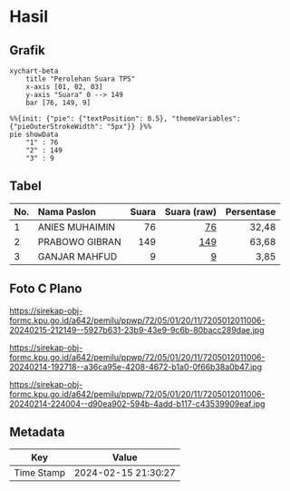# Hasil

## Grafik

```mermaid
xychart-beta
    title "Perolehan Suara TPS"
    x-axis [01, 02, 03]
    y-axis "Suara" 0 --> 149
    bar [76, 149, 9]
```

```mermaid
%%{init: {"pie": {"textPosition": 0.5}, "themeVariables": {"pieOuterStrokeWidth": "5px"}} }%%
pie showData
    "1" : 76
    "2" : 149
    "3" : 9
```

## Tabel

| No. | Nama Paslon    | Suara | Suara (raw) | Persentase |
|:--- |:-------------- | -----:| -----------:| ----------:|
| 1   | ANIES MUHAIMIN | 76    | [76][p-1]   | 32,48      |
| 2   | PRABOWO GIBRAN | 149   | [149][p-2]  | 63,68      |
| 3   | GANJAR MAHFUD  | 9     | [9][p-3]    | 3,85       |


[p-1]: https://github.com/gigit-pemilu/pemilu-2024-72-sulawesi-tengah/blob/main/pilpres/hitung-suara/sub/72-sulawesi-tengah/sub/05-buol/sub/01-momunu/sub/2011-lamadong-i/sub/006-tps/sub/paslon-1.txt
[p-2]: https://github.com/gigit-pemilu/pemilu-2024-72-sulawesi-tengah/blob/main/pilpres/hitung-suara/sub/72-sulawesi-tengah/sub/05-buol/sub/01-momunu/sub/2011-lamadong-i/sub/006-tps/sub/paslon-2.txt
[p-3]: https://github.com/gigit-pemilu/pemilu-2024-72-sulawesi-tengah/blob/main/pilpres/hitung-suara/sub/72-sulawesi-tengah/sub/05-buol/sub/01-momunu/sub/2011-lamadong-i/sub/006-tps/sub/paslon-3.txt

## Foto C Plano

https://sirekap-obj-formc.kpu.go.id/a642/pemilu/ppwp/72/05/01/20/11/7205012011006-20240215-212149--5927b631-23b9-43e9-9c6b-80bacc289dae.jpg

https://sirekap-obj-formc.kpu.go.id/a642/pemilu/ppwp/72/05/01/20/11/7205012011006-20240214-192718--a36ca95e-4208-4672-b1a0-0f66b38a0b47.jpg

https://sirekap-obj-formc.kpu.go.id/a642/pemilu/ppwp/72/05/01/20/11/7205012011006-20240214-224004--d90ea902-594b-4add-b117-c43539909eaf.jpg


## Metadata

| Key        | Value               |
| ---------- | ------------------- |
| Time Stamp | 2024-02-15 21:30:27 |



